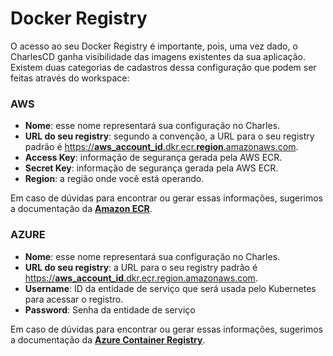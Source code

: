 # Docker Registry

O acesso ao seu Docker Registry é importante, pois, uma vez dado, o CharlesCD ganha visibilidade das imagens existentes da sua aplicação. Existem duas categorias de cadastros dessa configuração que podem ser feitas através do workspace:

### AWS

* **Nome**: esse nome representará sua configuração no Charles.
* **URL do seu registry**: segundo a convenção, a URL para o seu registry padrão é [https://**aws\_account\_id**.dkr.ecr.**region**.amazonaws.com](https://aws_account_id.dkr.ecr.region.amazonaws.com).
* **Access Key**: informação de segurança gerada pela AWS ECR.
* **Secret Key**: informação de segurança gerada pela AWS ECR.
* **Region**: a região onde você está operando. 

Em caso de dúvidas para encontrar ou gerar essas informações, sugerimos a documentação da [**Amazon ECR**](https://docs.aws.amazon.com/AmazonECR/latest/userguide/Registries.html).

### AZURE

* **Nome**: esse nome representará sua configuração no Charles.
* **URL do seu registry**: a URL para o seu registry padrão é [https://**aws\_account\_id**.dkr.ecr.region.amazonaws.com](https://aws_account_id.dkr.ecr.region.amazonaws.com).
* **Username**: ID da entidade de serviço que será usada pelo Kubernetes para acessar o registro.
* **Password**: Senha da entidade de serviço

Em caso de dúvidas para encontrar ou gerar essas informações, sugerimos a documentação da [**Azure Container Registry**](https://docs.microsoft.com/en-us/azure/container-registry/container-registry-concepts).

